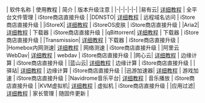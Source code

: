 | 软件名称 | 使用教程 | 简介 | 版本升级注意 |
|-|-|-|-|-|
|易有云| [详细教程](/zh/guide/istore/software/linkease.html) | 全平台文件管理 | iStore商店直接升级 |
|DDNSTO| [详细教程](/zh/guide/istore/software/ddnsto.html) | 远程域名访问 | iStore商店直接升级 |
|iStoreX| [详细教程](/zh/guide/istore/software/istorex.html) | iStoreOS皮肤 | iStore商店直接升级 |
|Aria2| [详细教程](/zh/guide/istore/software/aria2.html) | 下载器 | iStore商店直接升级 |
|qBittorrent| [详细教程](/zh/guide/istore/software/qBittorrent.html) | 下载器 | iStore商店直接升级 |
|Transmission| [详细教程](/zh/guide/istore/software/transmission.html) | 下载器 | iStore商店直接升级 |
|Homebox内网测速| [详细教程](/zh/guide/istore/software/homebox.html) | 网络测速 | iStore商店直接升级 |
|阿里云WebDav| [详细教程](/zh/guide/istore/software/aliyunwebdav.html) | webdav | iStore商店直接升级 |
|网心云| [详细教程](/zh/guide/istore/software/wxedge.html) | 边缘计算 | iStore商店直接升级 |
|蓝山云| [详细教程](/zh/guide/istore/software/bmtedge.html) | 边缘计算 | iStore商店直接升级 |
|驿站| [详细教程](/zh/guide/istore/software/owxbyz.html) | 边缘计算 | iStore商店直接升级 |
|迅游加速器| [详细教程](/zh/guide/istore/software/xunyou.html) | 游戏加速 | iStore商店直接升级 |
|Navidrome音乐平台| [详细教程](/zh/guide/istore/software/navidrome.html) | 音乐播放 | iStore商店直接升级 |
|KVM虚拟机| [详细教程](/zh/guide/istore/software/webvirtcloud.html) | 虚拟机 | iStore商店直接升级 |
|应用过滤| [详细教程](/zh/guide/istore/software/appfilter.html) | 家长管理 | 随固件更新 |
